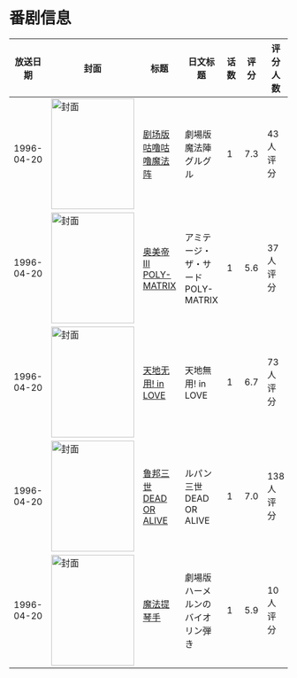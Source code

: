 # 番剧信息

|放送日期|封面|标题|日文标题|话数|评分|评分人数|
|---|---|---|---|---|---|---|
|1996-04-20|<img src="//lain.bgm.tv/pic/cover/c/77/ee/3150_E8nR4.jpg" alt="封面" style="width:150px;height:200px;object-fit:cover;">|[剧场版 咕噜咕噜魔法阵](https://bangumi.tv/subject/3150)|劇場版 魔法陣グルグル|1|7.3|43人评分|
|1996-04-20|<img src="//lain.bgm.tv/pic/cover/c/fd/31/30494_Z4BKh.jpg" alt="封面" style="width:150px;height:200px;object-fit:cover;">|[奥美帝III POLY-MATRIX](https://bangumi.tv/subject/30494)|アミテージ・ザ・サード POLY-MATRIX|1|5.6|37人评分|
|1996-04-20|<img src="//lain.bgm.tv/pic/cover/c/12/4f/36266_yJ20c.jpg" alt="封面" style="width:150px;height:200px;object-fit:cover;">|[天地无用! in LOVE](https://bangumi.tv/subject/36266)|天地無用! in LOVE|1|6.7|73人评分|
|1996-04-20|<img src="//lain.bgm.tv/pic/cover/c/07/17/67763_ggO6q.jpg" alt="封面" style="width:150px;height:200px;object-fit:cover;">|[鲁邦三世 DEAD OR ALIVE](https://bangumi.tv/subject/67763)|ルパン三世 DEAD OR ALIVE|1|7.0|138人评分|
|1996-04-20|<img src="//lain.bgm.tv/pic/cover/c/a6/53/98283_uNs28.jpg" alt="封面" style="width:150px;height:200px;object-fit:cover;">|[魔法提琴手](https://bangumi.tv/subject/98283)|劇場版 ハーメルンのバイオリン弾き|1|5.9|10人评分|
